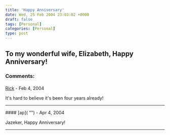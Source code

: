 ```yaml
---
title: 'Happy Anniversary'
date: Wed, 25 Feb 2004 23:03:02 +0000
draft: false
tags: [Personal]
categories: [Personal]
type: post
---
```


To my wonderful wife, Elizabeth, Happy Anniversary!
---
### Comments:
#### 
[Rick]( "") - <time datetime="2004-02-26 06:18:27">Feb 4, 2004</time>

It's hard to believe it's been four years already!
<hr />
#### 
[ap]( "") - <time datetime="2004-04-01 06:57:31">Apr 4, 2004</time>

Jazeker, Happy Anniversary!
<hr />
